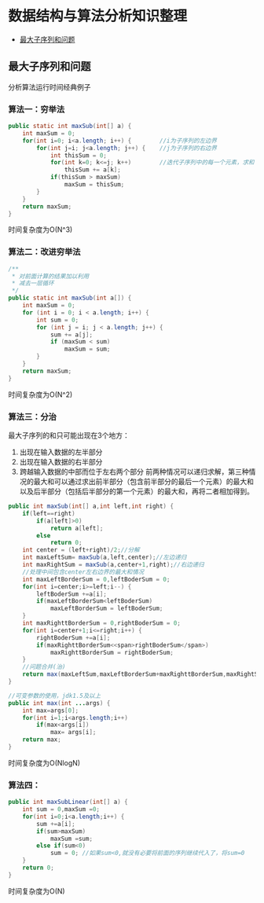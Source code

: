 # 数据结构与算法分析知识整理

* [最大子序列和问题](https://github.com/jialechan/data_structures_and_algorithm_analysis_in_java#%E6%9C%80%E5%A4%A7%E5%AD%90%E5%BA%8F%E5%88%97%E5%92%8C%E9%97%AE%E9%A2%98)

## 最大子序列和问题
分析算法运行时间经典例子

### 算法一：穷举法
```java
public static int maxSub(int[] a) {
    int maxSum = 0;
    for(int i=0; i<a.length; i++) {        //i为子序列的左边界
        for(int j=i; j<a.length; j++) {    //j为子序列的右边界
            int thisSum = 0;
            for(int k=0; k<=j; k++)        //迭代子序列中的每一个元素，求和
                thisSum += a[k];
            if(thisSum > maxSum)
                maxSum = thisSum;
        }
    }
    return maxSum;
}
```
时间复杂度为O(N^3)
### 算法二：改进穷举法
```java
/** 
 * 对前面计算的结果加以利用 
 * 减去一层循环 
 */  
public static int maxSub(int a[]) {  
    int maxSum = 0;  
    for (int i = 0; i < a.length; i++) {  
        int sum = 0;  
        for (int j = i; j < a.length; j++) {  
            sum += a[j];  
            if (maxSum < sum)  
                maxSum = sum;  
        }  
    }  
    return maxSum;  
}  
```
时间复杂度为O(N^2)
### 算法三：分治
最大子序列的和只可能出现在3个地方：
1. 出现在输入数据的左半部分
2. 出现在输入数据的右半部分
3. 跨越输入数据的中部而位于左右两个部分
前两种情况可以递归求解，第三种情况的最大和可以通过求出前半部分（包含前半部分的最后一个元素）的最大和以及后半部分（包括后半部分的第一个元素）的最大和，再将二者相加得到。
```java
public int maxSub(int[] a,int left,int right) {  
    if(left==right)  
        if(a[left]>0)  
            return a[left];  
        else  
            return 0;  
    int center = (left+right)/2;//分解  
    int maxLeftSum= maxSub(a,left,center);//左边递归  
    int maxRightSum = maxSub(a,center+1,right);//右边递归  
    //处理中间包含center左右边界的最大和情况  
    int maxLeftBorderSum = 0,leftBoderSum = 0;  
    for(int i=center;i>=left;i--) {  
        leftBoderSum +=a[i];  
        if(maxLeftBorderSum<leftBoderSum)  
            maxLeftBorderSum = leftBoderSum;  
    }  
    int maxRighttBorderSum = 0,rightBoderSum = 0;  
    for(int i=center+1;i<=right;i++) {  
        rightBoderSum +=a[i];  
        if(maxRighttBorderSum<<span>rightBoderSum</span>)  
            maxRighttBorderSum = rightBoderSum;  
    }  
    //问题合并(治)  
    return max(maxLeftSum,maxLeftBorderSum+maxRighttBorderSum,maxRightSum);  
}  

//可变参数的使用，jdk1.5及以上  
public int max(int ...args) {  
    int max=args[0];  
    for(int i=1;i<args.length;i++)  
        if(max<args[i])  
            max= args[i];  
    return max;  
} 
```
时间复杂度为O(NlogN)
### 算法四：
```java
public int maxSubLinear(int[] a) {  
    int sum = 0,maxSum =0;  
    for(int i=0;i<a.length;i++) {  
        sum +=a[i];  
        if(sum>maxSum)  
            maxSum =sum;  
        else if(sum<0)  
            sum = 0; //如果sum<0,就没有必要将前面的序列继续代入了，将sum=0  
    }  
    return 0;  
} 
```
时间复杂度为O(N)

